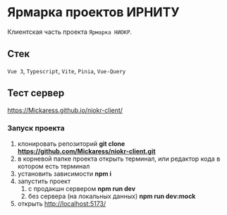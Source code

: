 # Ярмарка проектов ИРНИТУ

Клиентская часть проекта `Ярмарка НИОКР`.

## Стек

`Vue 3`, `Typescript`, `Vite`, `Pinia`, `Vue-Query`

## Тест сервер

<https://Mickaress.github.io/niokr-client/>

### Запуск проекта

1. клонировать репозиторий **git clone <https://github.com/Mickaress/niokr-client.git>**
2. в корневой папке проекта открыть терминал, или редактор кода в котором есть терминал
3. установить зависимости **npm i**
4. запустить проект
   1. с продакшн сервером **npm run dev**
   2. без сервера (на локальных данных) **npm run dev:mock**
5. открыть <http://localhost:5173/>
